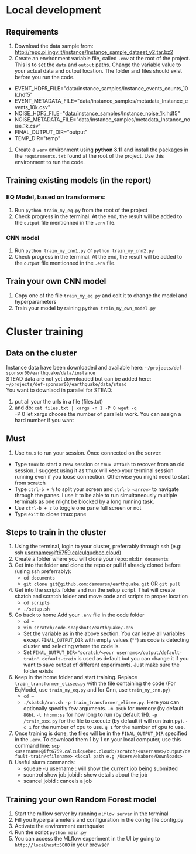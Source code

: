 # Local development
## Requirements
1. Download the data sample from: http://repo.pi.ingv.it/instance/Instance_sample_dataset_v2.tar.bz2
1. Create an environment variable file, called `.env` at the root of the project. This is to set the `data` and `output` paths. Change the variable value to your actual data and output location. The folder and files should exist before you run the code.
  - EVENT_HDF5_FILE="data/instance_samples/Instance_events_counts_10k.hdf5"
  - EVENT_METADATA_FILE="data/instance_samples/metadata_Instance_events_10k.csv"
  - NOISE_HDF5_FILE="data/instance_samples/Instance_noise_1k.hdf5"
  - NOISE_METADATA_FILE="data/instance_samples/metadata_Instance_noise_1k.csv"
  - FINAL_OUTPUT_DIR="output"
  - TEMP_DIR="temp"
1. Create a `venv` environment using **python 3.11** and install the packages in the `requirements.txt` found at the root of the project. Use this environment to run the code.

## Training existing models (in the report)
### EQ Model, based on transformers:
1. Run `python train_my_eq.py` from the root of the project
2. Check progress in the terminal. At the end, the result will be added to the `output` file mentionned in the `.env` file.
### CNN model
1. Run `python train_my_cnn1.py` or `python train_my_cnn2.py`
2. Check progress in the terminal. At the end, the result will be added to the `output` file mentionned in the `.env` file.

## Train your own CNN model
1. Copy one of the file `train_my_eq.py` and edit it to change the model and hyperparameters
2. Train your model by raining `python train_my_own_model.py` 


# Cluster training

## Data on the cluster
Instance data have been downloaded and available here: `~/projects/def-sponsor00/earthquake/data/instance`\
STEAD data are not yet downloaded but can be added here: `~/projects/def-sponsor00/earthquake/data/stead`\
You want to downlaod in parallel for STEAD:
1. put all your the urls in a file (files.txt)
1. and do:  `cat files.txt | xargs -n 1 -P 0 wget -q`\
   -P 0 let xargs choose the number of parallels work. You can assign a hard number if you want

## Must
1. Use `tmux` to run your session. Once connected on the server:
  - Type `tmux` to start a new session or `tmux attach` to recover from an old session. I suggest using it as tmux will keep your terminal session running even if you loose connection. Otherwise you might need to start from scratch
  - Type `ctrl-b + %` to split your screen and `ctrl-b <arrow>` to navigate through the panes. I use it to be able to run simultaneously multiple terminals as one might be blocked by a long running task.
  - Use `ctrl-b + z` to toggle one pane full screen or not
  - Type `exit` to close tmux pane

## Steps to train in the cluster
1. Using the terminal, login to your cluster, preferrably through ssh (e.g: ssh username@ift6759.calculquebec.cloud)
1. Create a folder where you will clone your repo: `mkdir documents`
1. Get into the folder and clone the repo or pull if already cloned before (using ssh preferrably):
     - `cd documents`
     - `git clone git@github.com:damoursm/earthquake.git` OR `git pull`
1. Get into the scripts folder and run the setup script. That will create sbatch and scratch folder and move code and scripts to proper location
     - `cd scripts`
     - `./setup.sh`
1. Go back to home Add your `.env` file in the code folder
     - `cd ~`
     - `vim scratch/code-snapshots/earthquake/.env`
     - Set the variable as in the above section. You can leave all variables except `FINAL_OUTPUT_DIR` with empty values (`""`) as code is detecting cluster and selecting where the code is.
     - Set `FINAL_OUTPUT_DIR="scratch/<your username>/output/default-train"`. `default-train` is used as default but you can change it if you want to save output of different experiments. Just make sure the folder exists
1. Keep in the home folder and start training. Replace `train_transformer_elisee.py` with the file containing the code (For EqModel, use `train_my_eq.py` and for Cnn, use `train_my_cnn.py`)
     - `cd ~`
     - `./sbatch/run.sh -p train_transformer_elisee.py`. Here you can optionally specifiy few arguments. `-m 16Gb` for memory (by default `8Gb`). `-t hh:mm:ss` for how long to run (by default 1H). `-p /train_xxx.py` for the file to execute (by default it will run train.py). `-c 1` for the number of cpu to use. `g 1` for the number of gpu to use.
1. Once training is done, the files will be in the `FINAL_OUTPUT_DIR` specified in the `.env`. To download them 1 by 1 on your local computer, use this command line: `scp <username>@ift6759.calculquebec.cloud:/scratch/<username>/output/default-train/<filename> <local path e.g /Users/ekabore/Downloads>`
1. Useful slurm commands:
     - squeue -u username : will show the current job being submitted
     - scontrol show job jobid : show details about the job
     - scancel jobid : cancels a job

## Training your own Random Forest model
1. Start the mlflow server by running `mlflow server` in the terminal
2. Fill you hyperparameters and configuration in the config file config.py
3. Activate the environment earthquake
4. Run the script `python main.py`
5. You can access the MLflow experiment in the UI by going to `http://localhost:5000` in your browser